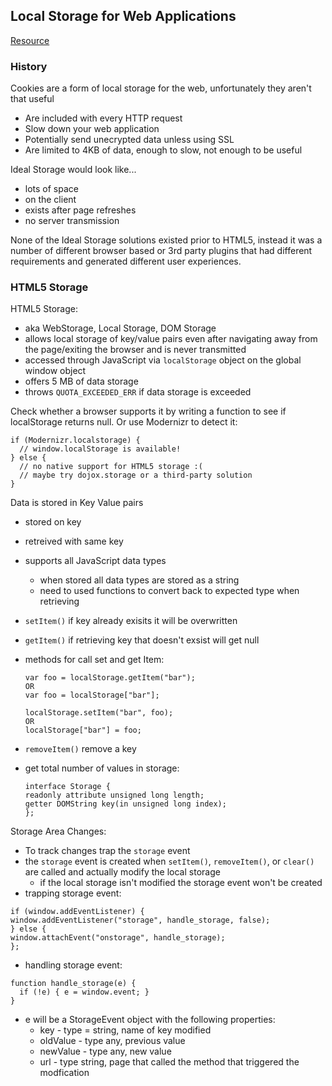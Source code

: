 ## Local Storage for Web Applications
[Resource](http://diveinto.html5doctor.com/storage.html)

### History
Cookies are a form of local storage for the web, unfortunately they aren't that useful
- Are included with every HTTP request
- Slow down your web application
- Potentially send unecrypted data unless using SSL
- Are limited to 4KB of data, enough to slow, not enough to be useful

Ideal Storage would look like...
- lots of space
- on the client
- exists after page refreshes
- no server transmission

None of the Ideal Storage solutions existed prior to HTML5, instead it was a number of different browser based or 3rd party plugins that had different requirements and generated different user experiences.

### HTML5 Storage
HTML5 Storage:
 - aka WebStorage, Local Storage, DOM Storage
 - allows local storage of key/value pairs even after navigating away from the page/exiting the browser and is never transmitted
 - accessed through JavaScript via `localStorage` object on the global window object
 - offers 5 MB of data storage
 - throws `QUOTA_EXCEEDED_ERR` if data storage is exceeded

Check whether a browser supports it by writing a function to see if localStorage returns null. Or use Modernizr to detect it:

```
if (Modernizr.localstorage) {
  // window.localStorage is available!
} else {
  // no native support for HTML5 storage :(
  // maybe try dojox.storage or a third-party solution
}
```

Data is stored in Key Value pairs
- stored on key
- retreived with same key
- supports all JavaScript data types
  - when stored all data types are stored as a string
  - need to used functions to convert back to expected type when retrieving
- `setItem()` if key already exisits it will be overwritten
- `getItem()` if retrieving key that doesn't exsist will get null
- methods for call set and get Item:
  
    ```
    var foo = localStorage.getItem("bar");
    OR
    var foo = localStorage["bar"];

    localStorage.setItem("bar", foo);
    OR
    localStorage["bar"] = foo;
    ```
- `removeItem()` remove a key
- get total number of values in storage:
    ```
    interface Storage {
    readonly attribute unsigned long length;
    getter DOMString key(in unsigned long index);
    };
    ```

Storage Area Changes:
- To track changes trap the `storage` event
- the `storage` event is created when `setItem()`, `removeItem()`, or `clear()` are called and actually modify the local storage
  - if the local storage  isn't modified the storage event won't be created
- trapping storage event:
```
if (window.addEventListener) {
window.addEventListener("storage", handle_storage, false);
} else {
window.attachEvent("onstorage", handle_storage);
};
```
- handling storage event:
```
function handle_storage(e) {
  if (!e) { e = window.event; }
}
```
  - e will be a StorageEvent object with the following properties:
    - key - type = string, name of key modified
    - oldValue - type any, previous value
    - newValue - type any, new value
    - url - type string, page that called the method that triggered the modfication



